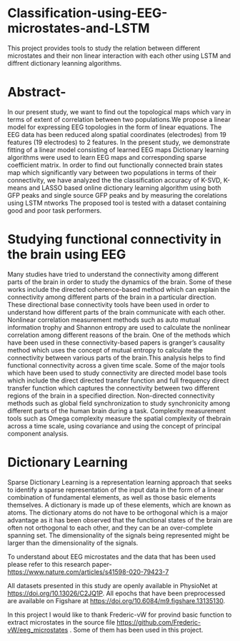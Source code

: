 # Classification-using-EEG-microstates-and-LSTM
This project provides tools to study the relation between different microstates and their non linear interaction with each other using LSTM and diffrent dictionary leanning algorithms.

# Abstract-
In our present study, we want to find out the topological maps which vary in terms of extent of correlation between two populations.We propose a linear model for expressing EEG topologies in the form of linear equations.
The EEG data has been reduced along spatial coordinates (electrodes) from 19 features
(19 electrodes) to 2 features. 
In the present study, we demonstrate fitting of a linear model consisting of learned EEG
maps Dictionary learning algorithms were used to learn EEG
maps and corresponding sparse coefficient matrix. In order to find out functionally
connected brain states map which significantly vary between two populations in terms of
their connectivity, we have analyzed the the classification accuracy of K-SVD, K-means
and LASSO based online dictionary learning algorithm using both GFP peaks and single
source GFP peaks and by measuring the corelations using LSTM ntworks The proposed tool is tested with
a dataset containing good and poor task performers.


# Studying functional connectivity in the brain using EEG
Many studies have tried to understand the connectivity among different parts of the brain in order to study the dynamics of the brain. 
Some of these works include the directed coherence-based method which can explain the
connectivity among different parts of the brain in a particular direction. These directional
base connectivity tools have been used in order to understand how different parts of the
brain communicate with each other. Nonlinear correlation measurement methods such as auto mutual
information trophy and Shannon entropy are used to calculate the nonlinear correlation
among different reasons of the brain. One of the methods which have been used in these
connectivity-based papers is granger’s causality method which uses the concept of mutual
entropy to calculate the connectivity between various parts of the brain.This analysis
helps to find functional connectivity across a given time scale. Some of the major tools
which have been used to study connectivity are directed model base tools which include
the direct directed transfer function and full frequency direct transfer function which
captures the connectivity between two different regions of the brain in a specified
direction. Non-directed connectivity methods such as global field synchronization to
study synchronicity among different parts of the human brain during a task. Complexity
measurement tools such as Omega complexity measure the spatial complexity of thebrain
across a time scale, using covariance and using the concept of principal component
analysis. 

# Dictionary Learning
Sparse Dictionary Learning is a representation learning approach that seeks to identify a
sparse representation of the input data in the form of a linear combination of fundamental
elements, as well as those basic elements themselves. A dictionary is made up of these
elements, which are known as atoms. The dictionary atoms do not have to be orthogonal
which is a major advantage as it has been observed that the functional states of the brain
are often not orthogonal to each other, and they can be an over-complete spanning set.
The dimensionality of the signals being represented might be larger than the
dimensionality of the signals.



To understand about EEG microstates and the data that has been used please refer to this research paper-https://www.nature.com/articles/s41598-020-79423-7

All datasets presented in this study are openly available in PhysioNet at https://doi.org/10.13026/C2JQ1P. All epochs that have been preprocessed are available on Figshare at https://doi.org/10.6084/m9.figshare.13135130.

In this project I would like to thank Frederic-vW for provind basic function to extract microstates in the source file https://github.com/Frederic-vW/eeg_microstates . Some of them has been used in this project.
